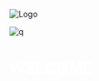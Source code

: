 
![Logo](https://user-images.githubusercontent.com/113699308/197036079-83a0992d-a262-43ab-a706-c92b1143b6de.png)

![q](https://user-images.githubusercontent.com/113699308/197035929-12ba814a-33b7-4336-a334-893a123935e2.jpg)


 # **<font color="white">WELCOME</font>**

